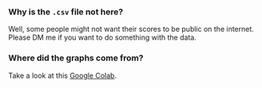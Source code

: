 ### Why is the `.csv` file not here?

Well, some people might not want their scores to be public on the internet.  
Please DM me if you want to do something with the data.

### Where did the graphs come from?

Take a look at this [Google Colab](https://colab.research.google.com/drive/1LqaMwdrjienJepou7tmSqOOzRj4JuYAX).
